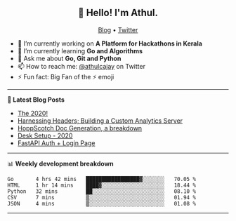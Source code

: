 <h2 align="center">👋 Hello! I'm Athul.</h2>
<p align="center">
  <a href="https://blog.athulcyriac.xyz">Blog</a> •
  <a href="https://twitter.com/athulcajay">Twitter</a>
</p>


- 🔭 I’m currently working on **A Platform for Hackathons in Kerala**
- 🌱 I’m currently learning **Go and Algorithms**
- 💬 Ask me about **Go, Git and Python**
- 📫 How to reach me: [@athulcajay](https://twitter.com/athulcajay) on Twitter
- ⚡ Fun fact: Big Fan of the :zap: emoji

-------

**📝 Latest Blog Posts**

<!-- BLOG-POST-LIST:START -->
- [The 2020!](https://blog.athulcyriac.xyz/2020/)
- [Harnessing Headers; Building a Custom Analytics Server](https://blog.athulcyriac.xyz/analytics_from_scratch/)
- [HoppScotch Doc Generation, a breakdown](https://blog.athulcyriac.xyz/hopp-gen/)
- [Desk Setup - 2020](https://blog.athulcyriac.xyz/desk-2020/)
- [FastAPI Auth + Login Page](https://blog.athulcyriac.xyz/fastapi-auth/)
<!-- BLOG-POST-LIST:END -->

-------

📊 **Weekly development breakdown**
<!--START_SECTION:waka-->
```text
Go       4 hrs 42 mins   █████████████████▓░░░░░░░   70.05 % 
HTML     1 hr 14 mins    ████▓░░░░░░░░░░░░░░░░░░░░   18.44 % 
Python   32 mins         ██░░░░░░░░░░░░░░░░░░░░░░░   08.10 % 
CSV      7 mins          ▒░░░░░░░░░░░░░░░░░░░░░░░░   01.94 % 
JSON     4 mins          ▒░░░░░░░░░░░░░░░░░░░░░░░░   01.08 % 
```
<!--END_SECTION:waka-->

-------
